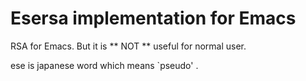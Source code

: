Esersa implementation for Emacs
===============================

RSA for Emacs. But it is ** NOT ** useful for normal user.

ese is japanese word which means `pseudo' .

